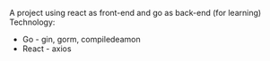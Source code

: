 A project using react as front-end and go as back-end (for learning)
Technology: 
* Go - gin, gorm, compiledeamon
* React - axios
